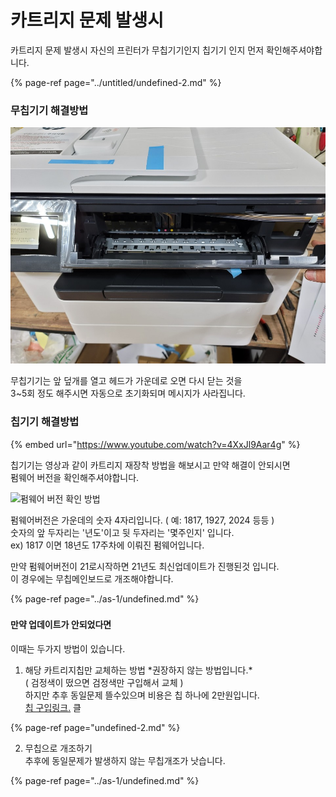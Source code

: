# 카트리지 문제 발생시

카트리지 문제 발생시 자신의 프린터가 무칩기기인지 칩기기 인지 먼저 확인해주셔야합니다.

{% page-ref page="../untitled/undefined-2.md" %}



### 무칩기기 해결방법

![](../../.gitbook/assets/kakaotalk_20201120_172715851_01.jpg)

무칩기기는 앞 덮개를 열고 헤드가 가운데로 오면 다시 닫는 것을   
3~5회 정도 해주시면 자동으로 초기화되며 메시지가 사라집니다.



### 칩기기 해결방법

{% embed url="https://www.youtube.com/watch?v=4XxJl9Aar4g" %}

칩기기는 영상과 같이 카트리지 재장착 방법을 해보시고 만약 해결이 안되시면  
펌웨어 버전을 확인해주셔야합니다.

![&#xD38C;&#xC6E8;&#xC5B4; &#xBC84;&#xC804; &#xD655;&#xC778; &#xBC29;&#xBC95;](../../.gitbook/assets/ezgif.com-gif-maker.gif)

펌웨어버전은 가운데의 숫자 4자리입니다. \( 예: 1817, 1927, 2024 등등 \)  
숫자의 앞 두자리는 '년도'이고 뒷 두자리는 '몇주인지' 입니다.  
ex\) 1817 이면 18년도 17주차에 이뤄진 펌웨어입니다.

  
만약 펌웨어버전이 21로시작하면 21년도 최신업데이트가 진행된것 입니다.  
이 경우에는 무칩메인보드로 개조해야합니다.

{% page-ref page="../as-1/undefined.md" %}

### 

#### 만약 업데이트가 안되었다면

이때는 두가지 방법이 있습니다.  
1. 해당 카트리지칩만 교체하는 방법 \*권장하지 않는 방법입니다.\*  
\( 검정색이 떴으면 검정색만 구입해서 교체 \)  
하지만 추후 동일문제 뜰수있으며 비용은 칩 하나에 2만원입니다.   
[칩 구입링크.](http://www.hprinter.co.kr/product/hp-8210-8710-7720-7740-%EA%B0%9C%EB%B3%84-%EB%AC%B4%ED%95%9C-%ED%86%B5%ED%95%A9%EC%B9%A9/782/category/59/display/1/) 클

{% page-ref page="undefined-2.md" %}

2. 무칩으로 개조하기  
추후에 동일문제가 발생하지 않는 무칩개조가 낫습니다.

{% page-ref page="../as-1/undefined.md" %}







